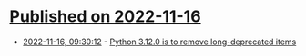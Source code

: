 # [Published on 2022-11-16](index.md)

* [2022-11-16, 09:30:12](https://news.ycombinator.com/item?id=33620692) - [Python 3.12.0 is to remove long-deprecated items](https://discuss.python.org/t/python-3-12-0-alpha-2-released/21087)

